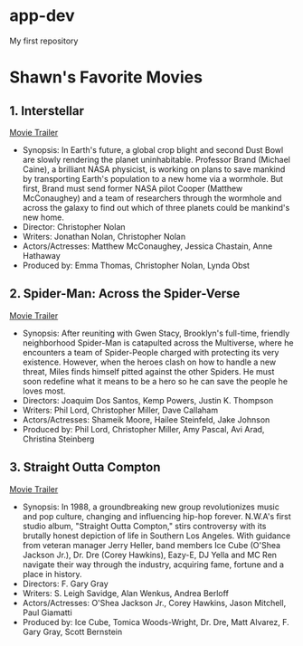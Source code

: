 # app-dev
My first repository

# **Shawn's Favorite Movies**

## 1. Interstellar
[Movie Trailer](https://www.youtube.com/watch?v=zSWdZVtXT7E)
  - Synopsis: In Earth's future, a global crop blight and second Dust Bowl are slowly rendering the planet uninhabitable. Professor Brand (Michael Caine), a brilliant NASA physicist, is working on plans to save mankind by transporting Earth's population to a new home via a wormhole. But first, Brand must send former NASA pilot Cooper (Matthew McConaughey) and a team of researchers through the wormhole and across the galaxy to find out which of three planets could be mankind's new home.
  - Director: Christopher Nolan
  - Writers:  Jonathan Nolan, Christopher Nolan
  - Actors/Actresses: Matthew McConaughey, Jessica Chastain, Anne Hathaway
  - Produced by: Emma Thomas, Christopher Nolan, Lynda Obst

## 2. Spider-Man: Across the Spider-Verse
[Movie Trailer](https://www.youtube.com/watch?v=cqGjhVJWtEg)
  - Synopsis: After reuniting with Gwen Stacy, Brooklyn's full-time, friendly neighborhood Spider-Man is catapulted across the Multiverse, where he encounters a team of Spider-People charged with protecting its very existence. However, when the heroes clash on how to handle a new threat, Miles finds himself pitted against the other Spiders. He must soon redefine what it means to be a hero so he can save the people he loves most.
  - Directors: Joaquim Dos Santos, Kemp Powers, Justin K. Thompson
  - Writers: Phil Lord, Christopher Miller, Dave Callaham
  - Actors/Actresses: Shameik Moore, Hailee Steinfeld, Jake Johnson
  - Produced by: Phil Lord, Christopher Miller, Amy Pascal, Avi Arad, Christina Steinberg

## 3. Straight Outta Compton
[Movie Trailer](https://www.youtube.com/watch?v=oyoew4T74_w)
  - Synopsis: In 1988, a groundbreaking new group revolutionizes music and pop culture, changing and influencing hip-hop forever. N.W.A's first studio album, "Straight Outta Compton," stirs controversy with its brutally honest depiction of life in Southern Los Angeles. With guidance from veteran manager Jerry Heller, band members Ice Cube (O'Shea Jackson Jr.), Dr. Dre (Corey Hawkins), Eazy-E, DJ Yella and MC Ren navigate their way through the industry, acquiring fame, fortune and a place in history.
  - Directors: F. Gary Gray
  - Writers: 	S. Leigh Savidge, Alan Wenkus, Andrea Berloff
  - Actors/Actresses: 	O'Shea Jackson Jr., Corey Hawkins, Jason Mitchell, Paul Giamatti
  - Produced by: 	Ice Cube, Tomica Woods-Wright, Dr. Dre, Matt Alvarez, F. Gary Gray, Scott Bernstein
